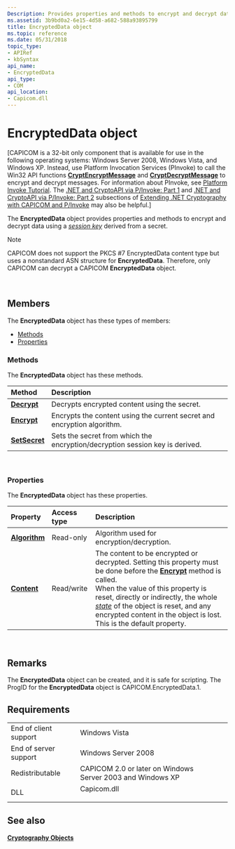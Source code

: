 ```yaml
---
Description: Provides properties and methods to encrypt and decrypt data using a session key derived from a secret.
ms.assetid: 3b9bd0a2-6e15-4d58-a682-588a93895799
title: EncryptedData object
ms.topic: reference
ms.date: 05/31/2018
topic_type: 
- APIRef
- kbSyntax
api_name: 
- EncryptedData
api_type: 
- COM
api_location: 
- Capicom.dll
---
```


# EncryptedData object

\[CAPICOM is a 32-bit only component that is available for use in the following operating systems: Windows Server 2008, Windows Vista, and Windows XP. Instead, use Platform Invocation Services (PInvoke) to call the Win32 API functions [**CryptEncryptMessage**](/windows/desktop/api/Wincrypt/nf-wincrypt-cryptencryptmessage) and [**CryptDecryptMessage**](/windows/desktop/api/Wincrypt/nf-wincrypt-cryptdecryptmessage) to encrypt and decrypt messages. For information about PInvoke, see [Platform Invoke Tutorial](https://msdn.microsoft.com/library/aa288468.aspx). The [.NET and CryptoAPI via P/Invoke: Part 1](https://msdn.microsoft.com/library/ms867087.aspx#netcryptoapi_topic5) and [.NET and CryptoAPI via P/Invoke: Part 2](https://msdn.microsoft.com/library/ms867087.aspx#netcryptoapi_topic6) subsections of [Extending .NET Cryptography with CAPICOM and P/Invoke](https://msdn.microsoft.com/library/ms867087.aspx) may also be helpful.\]

The **EncryptedData** object provides properties and methods to encrypt and decrypt data using a [*session key*](https://msdn.microsoft.com/library/ms721625(v=VS.85).aspx) derived from a secret.

> [!Note]  
> CAPICOM does not support the PKCS \#7 EncryptedData content type but uses a nonstandard ASN structure for **EncryptedData**. Therefore, only CAPICOM can decrypt a CAPICOM **EncryptedData** object.

 

## Members

The **EncryptedData** object has these types of members:

-   [Methods](#methods)
-   [Properties](#properties)

### Methods

The **EncryptedData** object has these methods.



| Method                                       | Description                                                                             |
|:---------------------------------------------|:----------------------------------------------------------------------------------------|
| [**Decrypt**](encrypteddata-decrypt.md)     | Decrypts encrypted content using the secret.<br/>                                 |
| [**Encrypt**](encrypteddata-encrypt.md)     | Encrypts the content using the current secret and encryption algorithm.<br/>      |
| [**SetSecret**](encrypteddata-setsecret.md) | Sets the secret from which the encryption/decryption session key is derived.<br/> |



 

### Properties

The **EncryptedData** object has these properties.



| Property                                                | Access type           | Description                                                                                                                                                                                                                                                                                                                                                                                                                               |
|:--------------------------------------------------------|:----------------------|:------------------------------------------------------------------------------------------------------------------------------------------------------------------------------------------------------------------------------------------------------------------------------------------------------------------------------------------------------------------------------------------------------------------------------------------|
| [**Algorithm**](encrypteddata-algorithm.md)<br/> | Read-only<br/>  | Algorithm used for encryption/decryption.<br/>                                                                                                                                                                                                                                                                                                                                                                                      |
| [**Content**](encrypteddata-content.md)<br/>     | Read/write<br/> | The content to be encrypted or decrypted. Setting this property must be done before the [**Encrypt**](encrypteddata-encrypt.md) method is called. <br/> When the value of this property is reset, directly or indirectly, the whole [*state*](https://msdn.microsoft.com/library/ms721625(v=VS.85).aspx) of the object is reset, and any encrypted content in the object is lost.<br/> This is the default property.<br/> |



 

## Remarks

The **EncryptedData** object can be created, and it is safe for scripting. The ProgID for the **EncryptedData** object is CAPICOM.EncryptedData.1.

## Requirements



|                                  |                                                                                        |
|----------------------------------|----------------------------------------------------------------------------------------|
| End of client support<br/> | Windows Vista<br/>                                                               |
| End of server support<br/> | Windows Server 2008<br/>                                                         |
| Redistributable<br/>       | CAPICOM 2.0 or later on Windows Server 2003 and Windows XP<br/>                  |
| DLL<br/>                   | <dl> <dt>Capicom.dll</dt> </dl> |



## See also

<dl> <dt>

[**Cryptography Objects**](cryptography-objects.md)
</dt> </dl>

 

 




